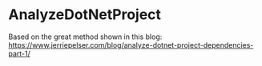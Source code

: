 # AnalyzeDotNetProject
Based on the great method shown in this blog:
https://www.jerriepelser.com/blog/analyze-dotnet-project-dependencies-part-1/
